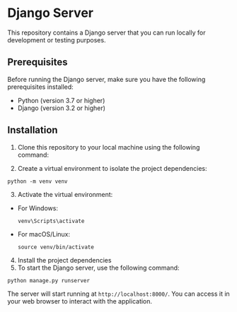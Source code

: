 # Django Server

This repository contains a Django server that you can run locally for development or testing purposes.

## Prerequisites

Before running the Django server, make sure you have the following prerequisites installed:

- Python (version 3.7 or higher)
- Django (version 3.2 or higher)

## Installation

1. Clone this repository to your local machine using the following command:

2. Create a virtual environment to isolate the project dependencies: 
```
python -m venv venv
```
 
3. Activate the virtual environment:
- For Windows:
  ```
  venv\Scripts\activate
  ```
- For macOS/Linux:
  ```
  source venv/bin/activate
  ```

4. Install the project dependencies
5. To start the Django server, use the following command:
```
python manage.py runserver
```
The server will start running at `http://localhost:8000/`. You can access it in your web browser to interact with the application.

